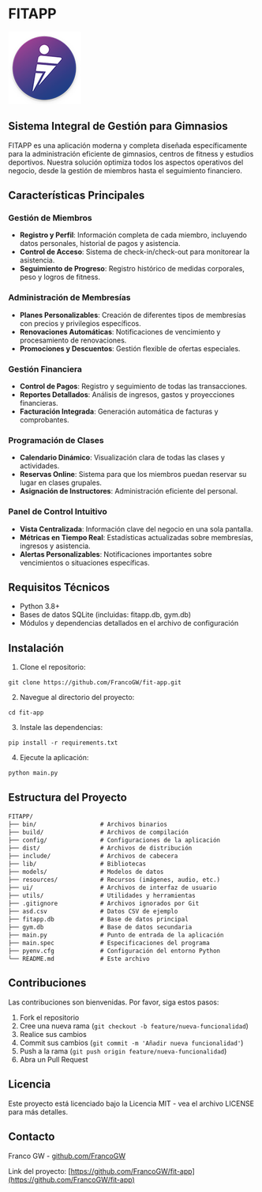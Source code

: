 # FITAPP

![FITAPP Logo](logo.png)

## Sistema Integral de Gestión para Gimnasios

FITAPP es una aplicación moderna y completa diseñada específicamente para la administración eficiente de gimnasios, centros de fitness y estudios deportivos. Nuestra solución optimiza todos los aspectos operativos del negocio, desde la gestión de miembros hasta el seguimiento financiero.

## Características Principales

### Gestión de Miembros
- **Registro y Perfil**: Información completa de cada miembro, incluyendo datos personales, historial de pagos y asistencia.
- **Control de Acceso**: Sistema de check-in/check-out para monitorear la asistencia.
- **Seguimiento de Progreso**: Registro histórico de medidas corporales, peso y logros de fitness.

### Administración de Membresías
- **Planes Personalizables**: Creación de diferentes tipos de membresías con precios y privilegios específicos.
- **Renovaciones Automáticas**: Notificaciones de vencimiento y procesamiento de renovaciones.
- **Promociones y Descuentos**: Gestión flexible de ofertas especiales.

### Gestión Financiera
- **Control de Pagos**: Registro y seguimiento de todas las transacciones.
- **Reportes Detallados**: Análisis de ingresos, gastos y proyecciones financieras.
- **Facturación Integrada**: Generación automática de facturas y comprobantes.

### Programación de Clases
- **Calendario Dinámico**: Visualización clara de todas las clases y actividades.
- **Reservas Online**: Sistema para que los miembros puedan reservar su lugar en clases grupales.
- **Asignación de Instructores**: Administración eficiente del personal.

### Panel de Control Intuitivo
- **Vista Centralizada**: Información clave del negocio en una sola pantalla.
- **Métricas en Tiempo Real**: Estadísticas actualizadas sobre membresías, ingresos y asistencia.
- **Alertas Personalizables**: Notificaciones importantes sobre vencimientos o situaciones específicas.

## Requisitos Técnicos

- Python 3.8+
- Bases de datos SQLite (incluidas: fitapp.db, gym.db)
- Módulos y dependencias detallados en el archivo de configuración

## Instalación

1. Clone el repositorio:
```
git clone https://github.com/FrancoGW/fit-app.git
```

2. Navegue al directorio del proyecto:
```
cd fit-app
```

3. Instale las dependencias:
```
pip install -r requirements.txt
```

4. Ejecute la aplicación:
```
python main.py
```

## Estructura del Proyecto

```
FITAPP/
├── bin/                  # Archivos binarios
├── build/                # Archivos de compilación
├── config/               # Configuraciones de la aplicación
├── dist/                 # Archivos de distribución
├── include/              # Archivos de cabecera
├── lib/                  # Bibliotecas
├── models/               # Modelos de datos
├── resources/            # Recursos (imágenes, audio, etc.)
├── ui/                   # Archivos de interfaz de usuario
├── utils/                # Utilidades y herramientas
├── .gitignore            # Archivos ignorados por Git
├── asd.csv               # Datos CSV de ejemplo
├── fitapp.db             # Base de datos principal
├── gym.db                # Base de datos secundaria
├── main.py               # Punto de entrada de la aplicación
├── main.spec             # Especificaciones del programa
├── pyenv.cfg             # Configuración del entorno Python
└── README.md             # Este archivo
```

## Contribuciones

Las contribuciones son bienvenidas. Por favor, siga estos pasos:

1. Fork el repositorio
2. Cree una nueva rama (`git checkout -b feature/nueva-funcionalidad`)
3. Realice sus cambios
4. Commit sus cambios (`git commit -m 'Añadir nueva funcionalidad'`)
5. Push a la rama (`git push origin feature/nueva-funcionalidad`)
6. Abra un Pull Request

## Licencia

Este proyecto está licenciado bajo la Licencia MIT - vea el archivo LICENSE para más detalles.

## Contacto

Franco GW - [github.com/FrancoGW](https://github.com/FrancoGW)

Link del proyecto: [https://github.com/FrancoGW/fit-app](https://github.com/FrancoGW/fit-app)